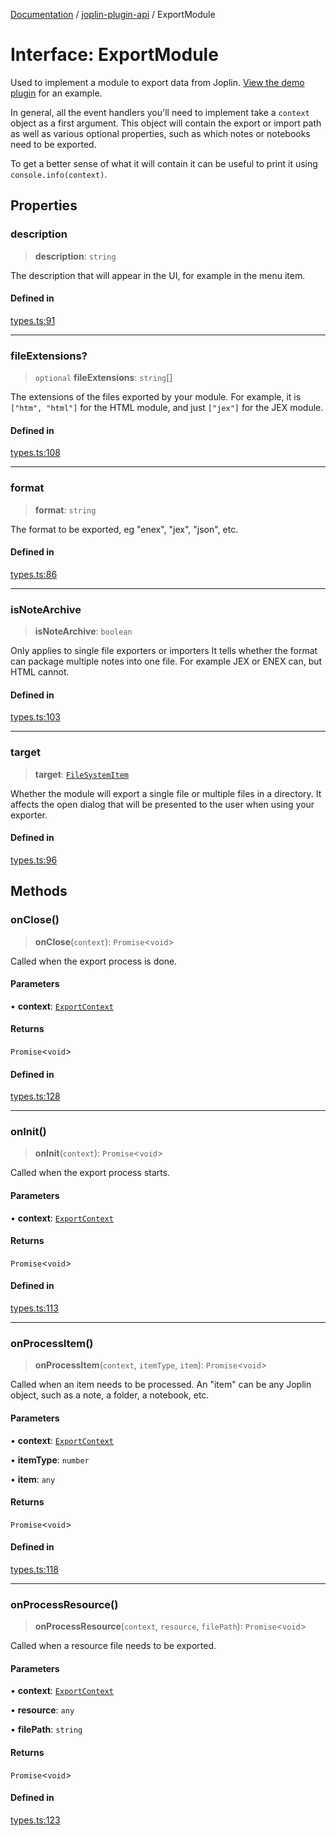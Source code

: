 [Documentation](../../packages.md) / [joplin-plugin-api](../index.md) / ExportModule

# Interface: ExportModule

Used to implement a module to export data from Joplin. [View the demo plugin](https://github.com/laurent22/joplin/tree/dev/packages/app-cli/tests/support/plugins/json_export) for an example.

In general, all the event handlers you'll need to implement take a `context` object as a first argument. This object will contain the export or import path as well as various optional properties, such as which notes or notebooks need to be exported.

To get a better sense of what it will contain it can be useful to print it using `console.info(context)`.

## Properties

### description

> **description**: `string`

The description that will appear in the UI, for example in the menu item.

#### Defined in

[types.ts:91](https://github.com/rxliuli/joplin-utils/blob/485409801cf7c952cfefe9e29020115fe6abec36/packages/joplin-plugin-api/src/types.ts#L91)

---

### fileExtensions?

> `optional` **fileExtensions**: `string`[]

The extensions of the files exported by your module. For example, it is `["htm", "html"]` for the HTML module, and just `["jex"]` for the JEX module.

#### Defined in

[types.ts:108](https://github.com/rxliuli/joplin-utils/blob/485409801cf7c952cfefe9e29020115fe6abec36/packages/joplin-plugin-api/src/types.ts#L108)

---

### format

> **format**: `string`

The format to be exported, eg "enex", "jex", "json", etc.

#### Defined in

[types.ts:86](https://github.com/rxliuli/joplin-utils/blob/485409801cf7c952cfefe9e29020115fe6abec36/packages/joplin-plugin-api/src/types.ts#L86)

---

### isNoteArchive

> **isNoteArchive**: `boolean`

Only applies to single file exporters or importers
It tells whether the format can package multiple notes into one file.
For example JEX or ENEX can, but HTML cannot.

#### Defined in

[types.ts:103](https://github.com/rxliuli/joplin-utils/blob/485409801cf7c952cfefe9e29020115fe6abec36/packages/joplin-plugin-api/src/types.ts#L103)

---

### target

> **target**: [`FileSystemItem`](../enumerations/FileSystemItem.md)

Whether the module will export a single file or multiple files in a directory. It affects the open dialog that will be presented to the user when using your exporter.

#### Defined in

[types.ts:96](https://github.com/rxliuli/joplin-utils/blob/485409801cf7c952cfefe9e29020115fe6abec36/packages/joplin-plugin-api/src/types.ts#L96)

## Methods

### onClose()

> **onClose**(`context`): `Promise`\<`void`\>

Called when the export process is done.

#### Parameters

• **context**: [`ExportContext`](ExportContext.md)

#### Returns

`Promise`\<`void`\>

#### Defined in

[types.ts:128](https://github.com/rxliuli/joplin-utils/blob/485409801cf7c952cfefe9e29020115fe6abec36/packages/joplin-plugin-api/src/types.ts#L128)

---

### onInit()

> **onInit**(`context`): `Promise`\<`void`\>

Called when the export process starts.

#### Parameters

• **context**: [`ExportContext`](ExportContext.md)

#### Returns

`Promise`\<`void`\>

#### Defined in

[types.ts:113](https://github.com/rxliuli/joplin-utils/blob/485409801cf7c952cfefe9e29020115fe6abec36/packages/joplin-plugin-api/src/types.ts#L113)

---

### onProcessItem()

> **onProcessItem**(`context`, `itemType`, `item`): `Promise`\<`void`\>

Called when an item needs to be processed. An "item" can be any Joplin object, such as a note, a folder, a notebook, etc.

#### Parameters

• **context**: [`ExportContext`](ExportContext.md)

• **itemType**: `number`

• **item**: `any`

#### Returns

`Promise`\<`void`\>

#### Defined in

[types.ts:118](https://github.com/rxliuli/joplin-utils/blob/485409801cf7c952cfefe9e29020115fe6abec36/packages/joplin-plugin-api/src/types.ts#L118)

---

### onProcessResource()

> **onProcessResource**(`context`, `resource`, `filePath`): `Promise`\<`void`\>

Called when a resource file needs to be exported.

#### Parameters

• **context**: [`ExportContext`](ExportContext.md)

• **resource**: `any`

• **filePath**: `string`

#### Returns

`Promise`\<`void`\>

#### Defined in

[types.ts:123](https://github.com/rxliuli/joplin-utils/blob/485409801cf7c952cfefe9e29020115fe6abec36/packages/joplin-plugin-api/src/types.ts#L123)
